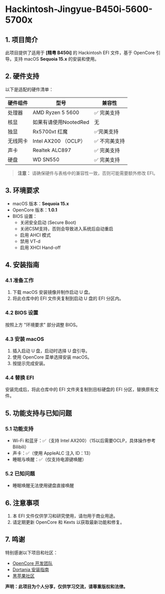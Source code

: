 # Hackintosh-Jingyue-B450i-5600-5700x

## 1. 项目简介

此项目提供了适用于 **[精粤 B450i]** 的 Hackintosh EFI 文件，基于 OpenCore 引导。支持 macOS **Sequoia 15.x** 的安装和使用。

## 2. 硬件支持

以下是适配的硬件清单：

| 硬件组件     | 型号                           | 兼容性       |
| ------------- | ------------------------------ | ------------ |
| 处理器       | AMD Ryzen 5 5600               | ✅ 完美支持  |
| 核显         | 如果有请使用NootedRed            | 无 |
| 独显         | Rx5700xt 红魔                  | ✅完美支持   |
| 无线网卡      |Intel AX200  （OCLP）           | ✅ 不完美支持  |
| 声卡         | Realtek ALC897                 | ✅ 完美支持  |
| 硬盘         | WD SN550                       | ✅ 完美支持  |

> **注意：** 请确保硬件与表格中的兼容性一致，否则可能需要额外修改 EFI。

## 3. 环境要求

- macOS 版本：**Sequoia 15.x**
- OpenCore 版本：**1.0.1**
- BIOS 设置：
  - 关闭安全启动 (Secure Boot)
  - 关闭CSM支持，否则会导致进入系统后自动重启
  - 启用 AHCI 模式
  - 禁用 VT-d
  - 启用 XHCI Hand-off

## 4. 安装指南

### 4.1 准备工作

1. 下载 macOS 安装镜像并制作启动 U 盘。
2. 将此仓库中的 EFI 文件夹复制到启动 U 盘的 EFI 分区内。

### 4.2 BIOS 设置

按照上方 "环境要求" 部分调整 BIOS。

### 4.3 安装 macOS

1. 插入启动 U 盘，启动时选择 U 盘引导。
2. 使用 OpenCore 菜单选择安装 macOS。
3. 按提示完成安装。

### 4.4 替换 EFI

安装完成后，将此仓库中的 EFI 文件夹复制到目标硬盘的 EFI 分区，替换原有文件。

## 5. 功能支持与已知问题

### 5.1 功能支持

- Wi-Fi 和蓝牙：✅（支持 Intel AX200）（15以后需要OCLP，具体操作参考Bilibili）
- 声卡：✅（使用 AppleALC 注入 ID：13）
- 睡眠与唤醒：✅（仅支持电源键唤醒）

### 5.2 已知问题

- 睡眠唤醒无法使用键盘直接唤醒

## 6. 注意事项

1. 本 EFI 文件仅供学习和研究使用，请勿用于商业用途。
2. 请定期更新 OpenCore 和 Kexts 以获取最新功能和修复。

## 7. 鸣谢

特别感谢以下项目和社区：

- [OpenCore 开发团队](https://github.com/acidanthera)
- [Dortania 安装指南](https://dortania.github.io/)
- [黑苹果社区](https://www.tonymacx86.com/)

**声明：此项目为个人分享，仅供学习交流，请尊重版权和法律。**
